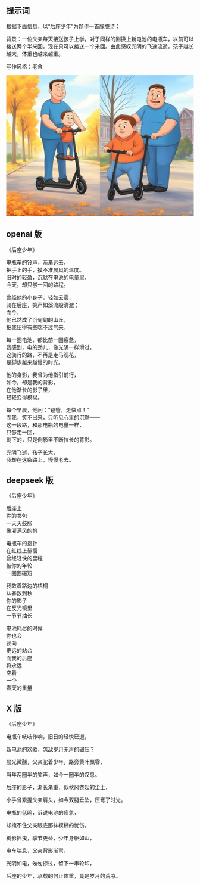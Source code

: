 ## 提示词

根据下面信息，以“后座少年”为题作一首朦胧诗：

背景：一位父亲每天接送孩子上学，对于同样的刚换上新电池的电瓶车，以前可以接送两个半来回，现在只可以接送一个来回。由此感叹光阴的飞速流逝，孩子越长越大，体重也越来越重。

写作风格：老舍

![alt text](img/1.jpg)

## openai 版

《后座少年》

电瓶车的铃声，渐渐远去，  
把手上的手，摸不准晨风的温度。  
旧时的轻盈，沉默在电池的电量里，  
今天，却只够一回的路程。

曾经他的小身子，轻如云雾，  
骑在后座，笑声如溪流般清澈；  
而今，  
他已然成了沉甸甸的山丘，  
把我压得有些喘不过气来。

每一圈电池，都比前一圈疲惫，  
我感到，电的劲儿，像光阴一样滑过，  
这骑行的路，不再是走马观花，  
是脚步越来越慢的时光。

他的身影，我曾为他指引前行，  
如今，却是我的背影，  
在他渐长的影子里，  
轻轻变得模糊。

每个早晨，他问：“爸爸，走快点！”  
而我，笑不出来，只听见心里的沉默——  
这一段路，和那电瓶的电量一样，  
只够走一回，  
剩下的，只是倒影里不断拉长的背影。

光阴飞逝，孩子长大，  
我却在这条路上，慢慢老去。

## deepseek 版

《后座少年》

后座上  
你的书包  
一天天鼓胀  
像灌满风的帆

电瓶车的指针  
在红线上徘徊  
曾经轻快的里程  
被你的年轮  
一圈圈碾短

我数着路边的梧桐  
从春数到秋  
你的影子  
在反光镜里  
一节节抽长

电池耗尽的时候  
你也会  
驶向  
更远的站台  
而我的后座  
将永远  
空着  
一个  
春天的重量

## X 版

《后座少年》

电瓶车吱吱作响，旧日的轻快已逝，

新电池的欢歌，怎敌岁月无声的碾压？

晨光微醺，父亲驼着少年，路旁黄叶飘零，

当年两圈半的笑声，如今一圈半的叹息。

后座的影子，渐长渐重，似秋风卷起的尘土，

小手曾紧握父亲肩头，如今双腿垂坠，压弯了时光。

电瓶的低鸣，诉说电池的疲惫，

却掩不住父亲眼底那抹模糊的忧伤。

树影摇曳，季节更替，少年身躯如山，

电车喘息，父亲背影渐弯，

光阴如电，匆匆掠过，留下一串轮印，

后座的少年，承载的何止体重，竟是岁月的荒凉。
